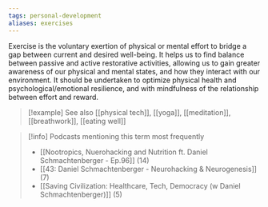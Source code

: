 ```yaml
---
tags: personal-development
aliases: exercises
---
```


Exercise is the voluntary exertion of physical or mental effort to bridge a gap between current and desired well-being. It helps us to find balance between passive and active restorative activities, allowing us to gain greater awareness of our physical and mental states, and how they interact with our environment. It should be undertaken to optimize physical health and psychological/emotional resilience, and with mindfulness of the relationship between effort and reward.

> [!example] See also
> [[physical tech]], [[yoga]], [[meditation]], [[breathwork]], [[eating well]]

> [!info] Podcasts mentioning this term most frequently
> * [[Nootropics, Nuerohacking and Nutrition ft. Daniel Schmachtenberger - Ep.96]] (14)
> * [[43: Daniel Schmachtenberger - Neurohacking & Neurogenesis]] (7)
> * [[Saving Civilization: Healthcare, Tech, Democracy (w Daniel Schmachtenberger)]] (5)